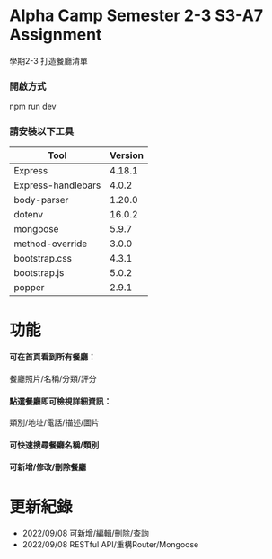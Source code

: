 # Alpha Camp Semester 2-3 S3-A7 Assignment
學期2-3 打造餐廳清單

### 開啟方式
npm run dev

### 請安裝以下工具
|Tool|Version|
|----|-------|
|Express|4.18.1|
|Express-handlebars|4.0.2|
|body-parser|1.20.0|
|dotenv|16.0.2|
|mongoose|5.9.7|
|method-override|3.0.0|
|bootstrap.css|4.3.1|
|bootstrap.js|5.0.2|
|popper|2.9.1|



# 功能 
#### 可在首頁看到所有餐廳：
餐廳照片/名稱/分類/評分
#### 點選餐廳即可檢視詳細資訊：
類別/地址/電話/描述/圖片
#### 可快速搜尋餐廳名稱/類別
#### 可新增/修改/刪除餐廳


# 更新紀錄
- 2022/09/08 可新增/編輯/刪除/查詢
- 2022/09/08 RESTful API/重構Router/Mongoose




